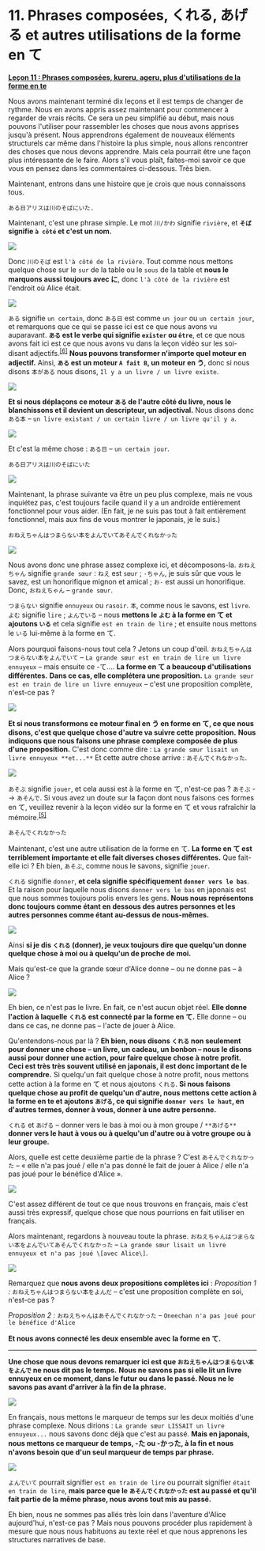 # **11. Phrases composées, くれる, あげる et autres utilisations de la forme en て**

[**Leçon 11 : Phrases composées, kureru, ageru, plus d'utilisations de la forme en te**](https://www.youtube.com/watch?v=3X2ZCWazrDw&list=PLg9uYxuZf8x_A-vcqqyOFZu06WlhnypWj&index=13)

Nous avons maintenant terminé dix leçons et il est temps de changer de rythme. Nous en avons appris assez maintenant pour commencer à regarder de vrais récits. Ce sera un peu simplifié au début, mais nous pouvons l'utiliser pour rassembler les choses que nous avons apprises jusqu'à présent. Nous apprendrons également de nouveaux éléments structurels car même dans l'histoire la plus simple, nous allons rencontrer des choses que nous devons apprendre. Mais cela pourrait être une façon plus intéressante de le faire. Alors s'il vous plaît, faites-moi savoir ce que vous en pensez dans les commentaires ci-dessous. Très bien.

Maintenant, entrons dans une histoire que je crois que nous connaissons tous.

`ある日アリスは川のそばにいた.`

Maintenant, c'est une phrase simple. Le mot `川/かわ` signifie `rivière`, et **`そば` signifie `à côté` et c'est un nom.**

![](../media/image937.webp)

Donc `川のそば` est `l'à côté de la rivière`. Tout comme nous mettons quelque chose sur le `sur` de la table ou le `sous` de la table et **nous le marquons aussi toujours avec に**, donc `l'à côté de la rivière` est l'endroit où Alice était.

![](../media/image564.webp)

`ある` signifie `un certain`, donc `ある日` est comme `un jour` ou `un certain jour`, et remarquons que ce qui se passe ici est ce que nous avons vu auparavant. **`ある` est le verbe qui signifie `exister` ou `être`**, et ce que nous avons fait ici est ce que nous avons vu dans la leçon vidéo sur les soi-disant adjectifs.<sup>[[6]](./6-adjectives.md)</sup> **Nous pouvons transformer n'importe quel moteur en adjectif.** Ainsi, **`ある` est un moteur `A fait B`, un moteur en う**, donc si nous disons `本がある` nous disons, `Il y a un livre / un livre existe`.

![](../media/image358.webp)

**Et si nous déplaçons ce moteur `ある` de l'autre côté du livre, nous le blanchissons et il devient un descripteur, un adjectival.** Nous disons donc `ある本` – `un livre existant / un certain livre / un livre qu'il y a`.

![](../media/image350.webp)

Et c'est la même chose : `ある日` – `un certain jour`.

`ある日アリスは川のそばにいた`

![](../media/image608.webp)

Maintenant, la phrase suivante va être un peu plus complexe, mais ne vous inquiétez pas, c'est toujours facile quand il y a un androïde entièrement fonctionnel pour vous aider. (En fait, je ne suis pas tout à fait entièrement fonctionnel, mais aux fins de vous montrer le japonais, je le suis.)

`おねえちゃんはつまらない本をよんでいてあそんでくれなかった`

![](../media/image186.webp)

Nous avons donc une phrase assez complexe ici, et décomposons-la. `おねえちゃん` signifie `grande sœur` : `ねえ` est `sœur` ; `-ちゃん`, je suis sûr que vous le savez, est un honorifique mignon et amical ; `お-` est aussi un honorifique. Donc, `おねえちゃん` – `grande sœur`.

`つまらない` signifie `ennuyeux` ou `rasoir`. `本`, comme nous le savons, est `livre`. `よむ` signifie `lire` ; `よんでいる` – nous **mettons le `よむ` à la forme en て et ajoutons `いる`** et cela signifie `est en train de lire` ; et ensuite nous mettons le `いる` lui-même à la forme en て.

Alors pourquoi faisons-nous tout cela ? Jetons un coup d'œil. `おねえちゃんはつまらない本をよんでいて` – `La grande sœur est en train de lire un livre ennuyeux` – mais ensuite ce -て.... **La forme en て a beaucoup d'utilisations différentes.** **Dans ce cas, elle complétera une proposition.** `La grande sœur est en train de lire un livre ennuyeux` – c'est une proposition complète, n'est-ce pas ?

![](../media/image451.webp)

**Et si nous transformons ce moteur final en う en forme en て, ce que nous disons, c'est que quelque chose d'autre va suivre cette proposition.** **Nous indiquons que nous faisons une phrase complexe composée de plus d'une proposition.** C'est donc comme dire : `La grande sœur lisait un livre ennuyeux **et...**` Et cette autre chose arrive : `あそんでくれなかった`.

![](../media/image1113.webp)

`あそぶ` signifie `jouer`, et cela aussi est à la forme en て, n'est-ce pas ? `あそぶ` --> `あそんで`. Si vous avez un doute sur la façon dont nous faisons ces formes en て, veuillez revenir à la leçon vidéo sur la forme en て et vous rafraîchir la mémoire.<sup>[[5]](./5-verb-groups-and-the-て-form.md)</sup>

`あそんでくれなかった`

Maintenant, c'est une autre utilisation de la forme en て. **La forme en て est terriblement importante et elle fait diverses choses différentes.** Que fait-elle ici ? Eh bien, `あそぶ`, comme nous le savons, signifie `jouer`.

`くれる` signifie `donner`, **et cela signifie spécifiquement `donner vers le bas`**. Et la raison pour laquelle nous disons `donner vers le bas` en japonais est que nous sommes toujours polis envers les gens. **Nous nous représentons donc toujours comme étant en dessous des autres personnes et les autres personnes comme étant au-dessus de nous-mêmes.**

![](../media/image86.webp)

Ainsi **si je dis `くれる` (donner), je veux toujours dire que quelqu'un donne quelque chose à moi ou à quelqu'un de proche de moi.**

Mais qu'est-ce que la grande sœur d'Alice donne – ou ne donne pas – à Alice ?

![](../media/image391.webp)

Eh bien, ce n'est pas le livre. En fait, ce n'est aucun objet réel. **Elle donne l'action à laquelle `くれる` est connecté par la forme en て.** Elle donne – ou dans ce cas, ne donne pas – l'acte de jouer à Alice.

Qu'entendons-nous par là ? **Eh bien, nous disons `くれる` non seulement pour donner une chose – un livre, un cadeau, un bonbon – nous le disons aussi pour donner une action, pour faire quelque chose à notre profit.** **Ceci est très très souvent utilisé en japonais, il est donc important de le comprendre.** Si quelqu'un fait quelque chose à notre profit, nous mettons cette action à la forme en て et nous ajoutons `くれる`. **Si nous faisons quelque chose au profit de quelqu'un d'autre, nous mettons cette action à la forme en te et ajoutons `あげる`, ce qui signifie `donner vers le haut`, en d'autres termes, donner à vous, donner à une autre personne.**

`くれる` et `あげる` – donner vers le bas à moi ou à mon groupe / `**あげる**` **donner vers le haut à vous ou à quelqu'un d'autre ou à votre groupe ou à leur groupe.**

Alors, quelle est cette deuxième partie de la phrase ? C'est `あそんでくれなかった` – « elle n'a pas joué / elle n'a pas donné le fait de jouer à Alice / elle n'a pas joué pour le bénéfice d'Alice ».

![](../media/image344.webp)

C'est assez différent de tout ce que nous trouvons en français, mais c'est aussi très expressif, quelque chose que nous pourrions en fait utiliser en français.

Alors maintenant, regardons à nouveau toute la phrase. `おねえちゃんはつまらない本をよんでいてあそんでくれなかった` – `La grande sœur lisait un livre ennuyeux et n'a pas joué \[avec Alice\]`.

![](../media/image108.webp)

Remarquez que **nous avons deux propositions complètes ici** :
*Proposition 1 :* `おねえちゃんはつまらない本をよんだ` – c'est une proposition complète en soi, n'est-ce pas ?

*Proposition 2 :* `おねえちゃんはあそんでくれなかった` – `Oneechan n'a pas joué pour le bénéfice d'Alice`

**Et nous avons connecté les deux ensemble avec la forme en て.**

---

**Une chose que nous devons remarquer ici est que `おねえちゃんはつまらない本をよんで` ne nous dit pas le temps.** **Nous ne savons pas si elle lit un livre ennuyeux en ce moment, dans le futur ou dans le passé. Nous ne le savons pas avant d'arriver à la fin de la phrase.**

![](../media/image1016.webp)

En français, nous mettons le marqueur de temps sur les deux moitiés d'une phrase complexe. Nous dirions : `La grande sœur LISSAIT un livre ennuyeux...` nous savons donc déjà que c'est au passé. **Mais en japonais, nous mettons ce marqueur de temps, -た ou -かった, à la fin et nous n'avons besoin que d'un seul marqueur de temps par phrase.**

![](../media/image461.webp)

`よんでいて` pourrait signifier `est en train de lire` ou pourrait signifier `était en train de lire`, **mais parce que le `あそんでくれなかった` est au passé et qu'il fait partie de la même phrase, nous avons tout mis au passé.**

Eh bien, nous ne sommes pas allés très loin dans l'aventure d'Alice aujourd'hui, n'est-ce pas ? Mais nous pouvons procéder plus rapidement à mesure que nous nous habituons au texte réel et que nous apprenons les structures narratives de base.